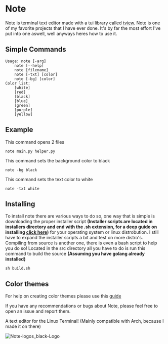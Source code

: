 # Note

Note is terminal text editor made with a tui library called [tview](https://github.com/rivo/tview/). Note is one of my favorite projects that I have ever done. It's by far the most effort I've put into one aswell, well anyways heres how to use it.

## Simple Commands
```
Usage: note [-arg]
    note [--help]
    note [filename]
    note [-txt] [color]
    note [-bg] [color]
Color list:
    [white]
    [red]
    [black]
    [blue]
    [green]
    [purple]
    [yellow]
```
## Example
This command opens 2 files
```
note main.py helper.py
```
This command sets the background color to black
```
note -bg black
```
This command sets the text color to white
```
note -txt white
```
## Installing
To install note there are various ways to do so, one way that is simple is downloading the proper installer script **(Installer scripts are located in installers directory and end with the .sh extension, for a deep guide on installing [click here](https://github.com/Awesome-Sauces/Note/tree/main/installers#readme))** for your operating system or linux distrobution. I still have to expand the installer scripts a bit and test on more distro's. Compiling from source is another one, there is even a bash script to help you do so! Located in the src directory all you have to do is run this command to build the source **(Assuming you have golang already installed)**
```
sh build.sh
```
## Color themes
For help on creating color themes please use this [guide](https://github.com/Awesome-Sauces/Note/blob/1.3.2/themes/README.md)


If you have any recommendations or bugs about Note, please feel free to open an issue and report them.

A text editor for the Linux Terminal! (Mainly compatible with Arch, because I made it on there)


![Note-logos_black-Logo](https://user-images.githubusercontent.com/78565561/150656857-c89e1528-9f4b-4df2-bd51-c43456c720c0.png)
